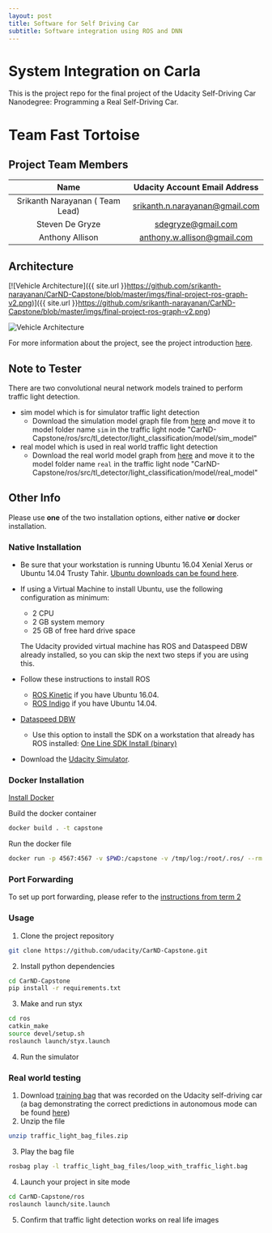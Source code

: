 ```yaml
---
layout: post
title: Software for Self Driving Car
subtitle: Software integration using ROS and DNN
---
```

# System Integration on Carla

This is the project repo for the final project of the Udacity Self-Driving Car Nanodegree: Programming a Real Self-Driving Car.

# Team Fast Tortoise

## Project Team Members

|  Name                                   | Udacity Account Email Address     |
|:---------------------------------------:|:---------------------------------:|
| Srikanth Narayanan ( Team Lead)         | srikanth.n.narayanan@gmail.com    |
| Steven De Gryze                         | sdegryze@gmail.com                |
| Anthony Allison                         | anthony.w.allison@gmail.com       |

## Architecture

[![Vehicle Architecture]({{ site.url }}https://github.com/srikanth-narayanan/CarND-Capstone/blob/master/imgs/final-project-ros-graph-v2.png)]({{ site.url }}https://github.com/srikanth-narayanan/CarND-Capstone/blob/master/imgs/final-project-ros-graph-v2.png)

![Vehicle Architecture](https://github.com/srikanth-narayanan/CarND-Capstone/blob/master/imgs/final-project-ros-graph-v2.png)

 For more information about the project, see the project introduction [here](https://classroom.udacity.com/nanodegrees/nd013/parts/6047fe34-d93c-4f50-8336-b70ef10cb4b2/modules/e1a23b06-329a-4684-a717-ad476f0d8dff/lessons/462c933d-9f24-42d3-8bdc-a08a5fc866e4/concepts/5ab4b122-83e6-436d-850f-9f4d26627fd9).

 ## Note to Tester

 There are two convolutional neural network models trained to perform traffic light detection.
 * sim model which is for simulator traffic light detection
   * Download the simulation model graph file from [here](https://drive.google.com/open?id=1n80HhRqVogksG1NPu0QZdKQSTI92G_2y) and move it to model folder name `sim` in the traffic light node "CarND-Capstone/ros/src/tl_detector/light_classification/model/sim_model"
 * real model which is used in real world traffic light detection
   * Download the real world model graph from [here](https://drive.google.com/open?id=1TPs9U6249iEQbeAOtOxrDhHcZ79guDDT) and move it to the model folder name `real` in the traffic light node "CarND-Capstone/ros/src/tl_detector/light_classification/model/real_model"


## Other Info

Please use **one** of the two installation options, either native **or** docker installation.

### Native Installation

* Be sure that your workstation is running Ubuntu 16.04 Xenial Xerus or Ubuntu 14.04 Trusty Tahir. [Ubuntu downloads can be found here](https://www.ubuntu.com/download/desktop).
* If using a Virtual Machine to install Ubuntu, use the following configuration as minimum:
  * 2 CPU
  * 2 GB system memory
  * 25 GB of free hard drive space

  The Udacity provided virtual machine has ROS and Dataspeed DBW already installed, so you can skip the next two steps if you are using this.

* Follow these instructions to install ROS
  * [ROS Kinetic](http://wiki.ros.org/kinetic/Installation/Ubuntu) if you have Ubuntu 16.04.
  * [ROS Indigo](http://wiki.ros.org/indigo/Installation/Ubuntu) if you have Ubuntu 14.04.
* [Dataspeed DBW](https://bitbucket.org/DataspeedInc/dbw_mkz_ros)
  * Use this option to install the SDK on a workstation that already has ROS installed: [One Line SDK Install (binary)](https://bitbucket.org/DataspeedInc/dbw_mkz_ros/src/81e63fcc335d7b64139d7482017d6a97b405e250/ROS_SETUP.md?fileviewer=file-view-default)
* Download the [Udacity Simulator](https://github.com/udacity/CarND-Capstone/releases).

### Docker Installation
[Install Docker](https://docs.docker.com/engine/installation/)

Build the docker container
```bash
docker build . -t capstone
```

Run the docker file
```bash
docker run -p 4567:4567 -v $PWD:/capstone -v /tmp/log:/root/.ros/ --rm -it capstone
```

### Port Forwarding
To set up port forwarding, please refer to the [instructions from term 2](https://classroom.udacity.com/nanodegrees/nd013/parts/40f38239-66b6-46ec-ae68-03afd8a601c8/modules/0949fca6-b379-42af-a919-ee50aa304e6a/lessons/f758c44c-5e40-4e01-93b5-1a82aa4e044f/concepts/16cf4a78-4fc7-49e1-8621-3450ca938b77)

### Usage

1. Clone the project repository
```bash
git clone https://github.com/udacity/CarND-Capstone.git
```

2. Install python dependencies
```bash
cd CarND-Capstone
pip install -r requirements.txt
```
3. Make and run styx
```bash
cd ros
catkin_make
source devel/setup.sh
roslaunch launch/styx.launch
```
4. Run the simulator

### Real world testing
1. Download [training bag](https://drive.google.com/file/d/0B2_h37bMVw3iYkdJTlRSUlJIamM/view?usp=sharing) that was recorded on the Udacity self-driving car (a bag demonstrating the correct predictions in autonomous mode can be found [here](https://drive.google.com/open?id=0B2_h37bMVw3iT0ZEdlF4N01QbHc))
2. Unzip the file
```bash
unzip traffic_light_bag_files.zip
```
3. Play the bag file
```bash
rosbag play -l traffic_light_bag_files/loop_with_traffic_light.bag
```
4. Launch your project in site mode
```bash
cd CarND-Capstone/ros
roslaunch launch/site.launch
```
5. Confirm that traffic light detection works on real life images
